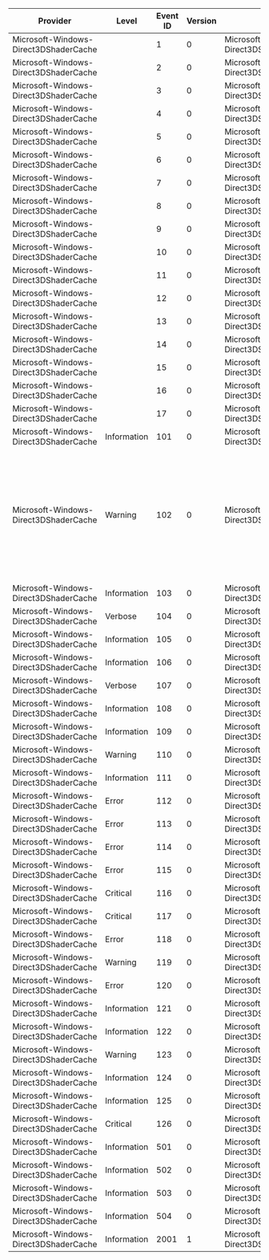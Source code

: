 Provider                               |  Level        |  Event ID  |  Version  |  Channel                                        |  Task                  |  Opcode   |  Keyword           |  Message
---------------------------------------|---------------|------------|-----------|-------------------------------------------------|------------------------|-----------|--------------------|----------------------------------------------------------------------------------------------
Microsoft-Windows-Direct3DShaderCache  |               |  1         |  0        |  Microsoft-Windows-Direct3DShaderCache/Default  |  ShaderCache           |  Start    |  Objects           |
Microsoft-Windows-Direct3DShaderCache  |               |  2         |  0        |  Microsoft-Windows-Direct3DShaderCache/Default  |  ShaderCache           |  Stop     |  Objects           |
Microsoft-Windows-Direct3DShaderCache  |               |  3         |  0        |  Microsoft-Windows-Direct3DShaderCache/Default  |  ShaderCache           |  DCStart  |  Objects           |
Microsoft-Windows-Direct3DShaderCache  |               |  4         |  0        |  Microsoft-Windows-Direct3DShaderCache/Default  |  CreateShaderCache     |  Start    |  APIs Profiling    |
Microsoft-Windows-Direct3DShaderCache  |               |  5         |  0        |  Microsoft-Windows-Direct3DShaderCache/Default  |  CreateShaderCache     |  Stop     |  APIs Profiling    |
Microsoft-Windows-Direct3DShaderCache  |               |  6         |  0        |  Microsoft-Windows-Direct3DShaderCache/Default  |  DestroyShaderCache    |  Start    |  APIs Profiling    |
Microsoft-Windows-Direct3DShaderCache  |               |  7         |  0        |  Microsoft-Windows-Direct3DShaderCache/Default  |  DestroyShaderCache    |  Stop     |  APIs Profiling    |
Microsoft-Windows-Direct3DShaderCache  |               |  8         |  0        |  Microsoft-Windows-Direct3DShaderCache/Default  |  FindValue             |  Start    |  APIs Profiling    |
Microsoft-Windows-Direct3DShaderCache  |               |  9         |  0        |  Microsoft-Windows-Direct3DShaderCache/Default  |  FindValue             |  Stop     |  APIs Profiling    |
Microsoft-Windows-Direct3DShaderCache  |               |  10        |  0        |  Microsoft-Windows-Direct3DShaderCache/Default  |  AddValue              |  Start    |  APIs Profiling    |
Microsoft-Windows-Direct3DShaderCache  |               |  11        |  0        |  Microsoft-Windows-Direct3DShaderCache/Default  |  AddValue              |  Stop     |  APIs Profiling    |
Microsoft-Windows-Direct3DShaderCache  |               |  12        |  0        |  Microsoft-Windows-Direct3DShaderCache/Default  |  FreeFoundValue        |  Start    |  APIs Profiling    |
Microsoft-Windows-Direct3DShaderCache  |               |  13        |  0        |  Microsoft-Windows-Direct3DShaderCache/Default  |  FreeFoundValue        |  Stop     |  APIs Profiling    |
Microsoft-Windows-Direct3DShaderCache  |               |  14        |  0        |  Microsoft-Windows-Direct3DShaderCache/Default  |  Flush                 |  Start    |  APIs Profiling    |
Microsoft-Windows-Direct3DShaderCache  |               |  15        |  0        |  Microsoft-Windows-Direct3DShaderCache/Default  |  Flush                 |  Stop     |  APIs Profiling    |
Microsoft-Windows-Direct3DShaderCache  |               |  16        |  0        |  Microsoft-Windows-Direct3DShaderCache/Default  |  Clear                 |  Start    |  APIs Profiling    |
Microsoft-Windows-Direct3DShaderCache  |               |  17        |  0        |  Microsoft-Windows-Direct3DShaderCache/Default  |  Clear                 |  Stop     |  APIs Profiling    |
Microsoft-Windows-Direct3DShaderCache  |  Information  |  101       |  0        |  Microsoft-Windows-Direct3DShaderCache/Default  |  UWPSuspend            |           |  Events Profiling  |
Microsoft-Windows-Direct3DShaderCache  |  Warning      |  102       |  0        |  Microsoft-Windows-Direct3DShaderCache/Default  |  L1Full                |           |  Events            |  Mem Add: size=%d memory %I64d -- add discarded because it would overflow memory budget %I64d
Microsoft-Windows-Direct3DShaderCache  |  Information  |  103       |  0        |  Microsoft-Windows-Direct3DShaderCache/Default  |  L1Add                 |  Start    |  Events            |
Microsoft-Windows-Direct3DShaderCache  |  Verbose      |  104       |  0        |  Microsoft-Windows-Direct3DShaderCache/Default  |  L1Add                 |  Stop     |  Events            |
Microsoft-Windows-Direct3DShaderCache  |  Information  |  105       |  0        |  Microsoft-Windows-Direct3DShaderCache/Default  |  L1Trim                |  Start    |  Events            |
Microsoft-Windows-Direct3DShaderCache  |  Information  |  106       |  0        |  Microsoft-Windows-Direct3DShaderCache/Default  |  L1Trim                |  Stop     |  Events            |
Microsoft-Windows-Direct3DShaderCache  |  Verbose      |  107       |  0        |  Microsoft-Windows-Direct3DShaderCache/Default  |  L1Free                |           |  Events            |
Microsoft-Windows-Direct3DShaderCache  |  Information  |  108       |  0        |  Microsoft-Windows-Direct3DShaderCache/Default  |  L1Clear               |           |  Events            |
Microsoft-Windows-Direct3DShaderCache  |  Information  |  109       |  0        |  Microsoft-Windows-Direct3DShaderCache/Default  |  IndexFileGrow         |           |  Events            |
Microsoft-Windows-Direct3DShaderCache  |  Warning      |  110       |  0        |  Microsoft-Windows-Direct3DShaderCache/Default  |  InitIndexFile         |           |  Events            |
Microsoft-Windows-Direct3DShaderCache  |  Information  |  111       |  0        |  Microsoft-Windows-Direct3DShaderCache/Default  |  ClearIndexFile        |           |  Events            |
Microsoft-Windows-Direct3DShaderCache  |  Error        |  112       |  0        |  Microsoft-Windows-Direct3DShaderCache/Default  |  FileError             |           |  Events            |
Microsoft-Windows-Direct3DShaderCache  |  Error        |  113       |  0        |  Microsoft-Windows-Direct3DShaderCache/Default  |  DoubleAdd             |           |  Events            |
Microsoft-Windows-Direct3DShaderCache  |  Error        |  114       |  0        |  Microsoft-Windows-Direct3DShaderCache/Default  |  DoubleAdd             |           |  Events            |
Microsoft-Windows-Direct3DShaderCache  |  Error        |  115       |  0        |  Microsoft-Windows-Direct3DShaderCache/Default  |  L1Full                |           |  Events            |
Microsoft-Windows-Direct3DShaderCache  |  Critical     |  116       |  0        |  Microsoft-Windows-Direct3DShaderCache/Default  |  CRCFailure            |           |  Events            |
Microsoft-Windows-Direct3DShaderCache  |  Critical     |  117       |  0        |  Microsoft-Windows-Direct3DShaderCache/Default  |  CRCFailure            |           |  Events            |
Microsoft-Windows-Direct3DShaderCache  |  Error        |  118       |  0        |  Microsoft-Windows-Direct3DShaderCache/Default  |  GuardFileError        |           |  Events            |
Microsoft-Windows-Direct3DShaderCache  |  Warning      |  119       |  0        |  Microsoft-Windows-Direct3DShaderCache/Default  |  GuardFileError        |           |  Events            |
Microsoft-Windows-Direct3DShaderCache  |  Error        |  120       |  0        |  Microsoft-Windows-Direct3DShaderCache/Default  |  L2Full                |           |  Events            |
Microsoft-Windows-Direct3DShaderCache  |  Information  |  121       |  0        |  Microsoft-Windows-Direct3DShaderCache/Default  |  L2WriteQueueFull      |           |  Events            |
Microsoft-Windows-Direct3DShaderCache  |  Information  |  122       |  0        |  Microsoft-Windows-Direct3DShaderCache/Default  |  L2WriteQueueAdd       |           |  Events            |
Microsoft-Windows-Direct3DShaderCache  |  Warning      |  123       |  0        |  Microsoft-Windows-Direct3DShaderCache/Default  |  L2WriteQueueTooSmall  |           |  Events            |
Microsoft-Windows-Direct3DShaderCache  |  Information  |  124       |  0        |  Microsoft-Windows-Direct3DShaderCache/Default  |  L2ReadLock            |           |  Events            |
Microsoft-Windows-Direct3DShaderCache  |  Information  |  125       |  0        |  Microsoft-Windows-Direct3DShaderCache/Default  |  L2ReadUnlock          |           |  Events            |
Microsoft-Windows-Direct3DShaderCache  |  Critical     |  126       |  0        |  Microsoft-Windows-Direct3DShaderCache/Default  |  HashCollision         |           |  Events            |
Microsoft-Windows-Direct3DShaderCache  |  Information  |  501       |  0        |  Microsoft-Windows-Direct3DShaderCache/Default  |  FileWrite             |  Start    |  Profiling         |
Microsoft-Windows-Direct3DShaderCache  |  Information  |  502       |  0        |  Microsoft-Windows-Direct3DShaderCache/Default  |  FileWrite             |  Stop     |  Profiling         |
Microsoft-Windows-Direct3DShaderCache  |  Information  |  503       |  0        |  Microsoft-Windows-Direct3DShaderCache/Default  |  FileRead              |  Start    |  Profiling         |
Microsoft-Windows-Direct3DShaderCache  |  Information  |  504       |  0        |  Microsoft-Windows-Direct3DShaderCache/Default  |  FileRead              |  Stop     |  Profiling         |
Microsoft-Windows-Direct3DShaderCache  |  Information  |  2001      |  1        |  Microsoft-Windows-Direct3DShaderCache/Default  |  StatisticsTelemetry   |           |  Events            |